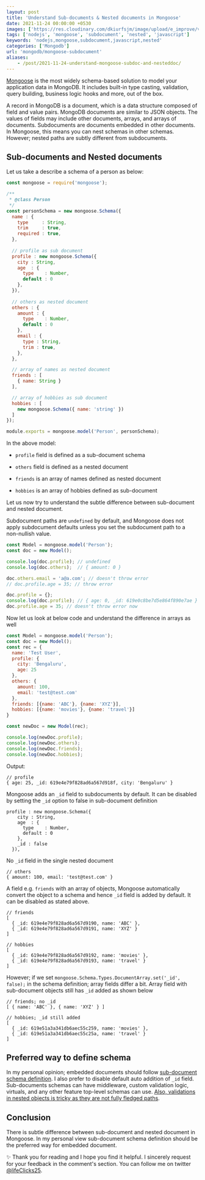```yaml
---
layout: post
title: 'Understand Sub-documents & Nested documents in Mongoose'
date: 2021-11-24 00:00:00 +0530
images: ['https://res.cloudinary.com/dkiurfsjm/image/upload/e_improve/v1637747985/mongoose_djuhic.png']
tags: ['nodejs', 'mongoose', 'subdocument', 'nested', 'javascript']
keywords: 'nodejs,mongoose,subdocument,javascript,nested'
categories: ['Mongodb']
url: 'mongodb/mongoose-subdocument'
aliases:
    - /post/2021-11-24-understand-mongoose-subdoc-and-nesteddoc/
---
```


[Mongoose](https://mongoosejs.com) is the most widely schema-based solution to model your application data in MongoDB. It includes built-in type casting, validation, query building, business logic hooks and more, out of the box.

A record in MongoDB is a document, which is a data structure composed of field and value pairs. MongoDB documents are similar to JSON objects. The values of fields may include other documents, arrays, and arrays of documents. Subdocuments are documents embedded in other documents. In Mongoose, this means you can nest schemas in other schemas. However; nested paths are subtly different from subdocuments.


## Sub-documents and Nested documents

Let us take a describe a schema of a person as below:

```javascript
const mongoose = require('mongoose');

/**
 * @class Person
 */
const personSchema = new mongoose.Schema({
  name : {
    type     : String,
    trim     : true,
    required : true,
  },
  
  // profile as sub document
  profile : new mongoose.Schema({
    city : String,
    age  : {
      type    : Number,
      default : 0
    },
  }),
  
  // others as nested document
  others : {
    amount : {
      type    : Number,
      default : 0
    },
    email : {
      type : String,
      trim : true,
    },
  },

  // array of names as nested document
  friends : [
    { name: String }
  ],

  // array of hobbies as sub document
  hobbies : [
    new mongoose.Schema({ name: 'string' })
  ]
});

module.exports = mongoose.model('Person', personSchema);

```

In the above model:

- `profile` field is defined as a sub-document schema

- `others` field is defined as a nested document

- `friends` is an array of names defined as nested document

- `hobbies` is an array of hobbies defined as sub-document 

Let us now try to understand the subtle difference between sub-document and nested document.

Subdocument paths are `undefined` by default, and Mongoose does not apply subdocument defaults unless you set the subdocument path to a non-nullish value.

```javascript
const Model = mongoose.model('Person');
const doc = new Model();

console.log(doc.profile); // undefined
console.log(doc.others);  // { amount: 0 }

doc.others.email = 'a@a.com'; // doesn't throw error
// doc.profile.age = 35; // throw error

doc.profile = {};
console.log(doc.profile); // { age: 0, _id: 619e0c8be7d5e864f890e7ae }
doc.profile.age = 35; // doesn't throw error now
```

Now let us look at below code and understand the difference in arrays as well

```javascript
const Model = mongoose.model('Person');
const doc = new Model();
const rec = {
  name: 'Test User',
  profile: {
    city: 'Bengaluru',
    age: 25
  },
  others: {
    amount: 100,
    email: 'test@test.com'
  },
  friends: [{name: 'ABC'}, {name: 'XYZ'}],
  hobbies: [{name: 'movies'}, {name: 'travel'}]
}

const newDoc = new Model(rec);

console.log(newDoc.profile);
console.log(newDoc.others);
console.log(newDoc.friends);
console.log(newDoc.hobbies);
```

Output:


```
// profile
{ age: 25, _id: 619e4e79f828ad6a567d918f, city: 'Bengaluru' }
```

Mongoose adds an `_id` field to subdocuments by default. It can be disabled by setting the `_id` option to false in sub-document definition

```
profile : new mongoose.Schema({
    city : String,
    age  : {
      type    : Number,
      default : 0
    },
    _id : false
  }),
```

No `_id` field in the single nested document

```
// others
{ amount: 100, email: 'test@test.com' }
```
A field e.g. `friends` with an array of objects, Mongoose automatically convert the object to a schema and hence `_id` field is added by default. It can be disabled as stated above.

```
// friends
[
  { _id: 619e4e79f828ad6a567d9190, name: 'ABC' },
  { _id: 619e4e79f828ad6a567d9191, name: 'XYZ' }
]
```
```
// hobbies
[
  { _id: 619e4e79f828ad6a567d9192, name: 'movies' },
  { _id: 619e4e79f828ad6a567d9193, name: 'travel' }
]
```

However; if we set `mongoose.Schema.Types.DocumentArray.set('_id', false);` in the schema definition; array fields differ a bit. Array field with sub-document objects still has `_id` added as shown below

```
// friends; no _id
[ { name: 'ABC' }, { name: 'XYZ' } ]

// hobbies; _id still added
[
  { _id: 619e51a3a341db6aec55c259, name: 'movies' },
  { _id: 619e51a3a341db6aec55c25a, name: 'travel' }
]

```


## Preferred way to define schema

In my personal opinion; embedded documents should follow [sub-document schema definition](https://mongoosejs.com/docs/5.x/docs/subdocs.html#what-is-a-subdocument-). I also prefer to disable default auto addition of `_id` field. Sub-documents schemas can have middleware, custom validation logic, virtuals, and any other feature top-level schemas can use. [Also, validations in nested objects is tricky as they are not fully fledged paths](https://mongoosejs.com/docs/validation.html#required-validators-on-nested-objects).


## Conclusion

There is subtle difference between sub-document and nested document in Mongoose. In my personal view sub-document schema definition should be the preferred way for embedded document.

✨ Thank you for reading and I hope you find it helpful. I sincerely request for your feedback in the comment's section. You can follow me on twitter [@lifeClicks25](https://twitter.com/lifeClicks25).


